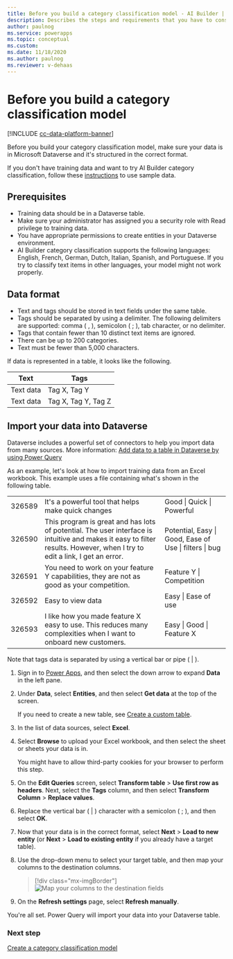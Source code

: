 ```yaml
---
title: Before you build a category classification model - AI Builder | Microsoft Docs
description: Describes the steps and requirements that you have to consider before you build your model.
author: paulnog
ms.service: powerapps
ms.topic: conceptual
ms.custom: 
ms.date: 11/18/2020
ms.author: paulnog
ms.reviewer: v-dehaas
---
```


# Before you build a category classification model

[!INCLUDE [cc-data-platform-banner](includes/cc-data-platform-banner.md)]

Before you build your category classification model, make sure your data is in Microsoft Dataverse and it's structured in the correct format.

If you don't have training data and want to try AI Builder category classification, follow these [instructions](text-classification-sample-data.md) to use sample data.

## Prerequisites

- Training data should be in a Dataverse table.
- Make sure your administrator has assigned you a security role with Read privilege to training data.
- You have appropriate permissions to create entities in your Dataverse environment.
- AI Builder category classification supports the following languages: English, French, German, Dutch, Italian, Spanish, and Portuguese. If you try to classify text items in other languages, your model might not work properly. 

## Data format

- Text and tags should be stored in text fields under the same table.
- Tags should be separated by using a delimiter. The following delimiters are supported: comma ( , ), semicolon ( ; ), tab character, or no delimiter.
- Tags that contain fewer than 10 distinct text items are ignored.
- There can be up to 200 categories. 
- Text must be fewer than 5,000 characters.

If data is represented in a table, it looks like the following.

| Text      | Tags                |
|-----------|---------------------|
| Text data | Tag X, Tag Y        |
| Text data | Tag X, Tag Y, Tag Z |

## Import your data into Dataverse

Dataverse includes a powerful set of connectors to help you import data from many sources. More information: [Add data to a table in Dataverse by using Power Query](/powerapps/maker/common-data-service/data-platform-cds-newentity-pq)

As an example, let's look at how to import training data from an Excel workbook. This example uses a file containing what's shown in the following table.

|   |   |   |
|---|---|---|
|326589    |It's a powerful tool that helps make quick changes   |Good \| Quick \| Powerful |
|326590    |This program is great and has lots of potential. The user interface is intuitive and makes it easy to filter results. However, when I try to edit a link, I get an error.    |Potential, Easy \| Good, Ease of Use \| filters \| bug  |
|326591    | You need to work on your feature Y capabilities, they are not as good as your competition. |Feature Y \| Competition     |
|326592    |Easy to view data        |Easy \| Ease of use                                |
|326593    |I like how you made feature X easy to use. This reduces many complexities when I want to onboard new customers. | Easy \|  Good \| Feature X                             |

Note that tags data is separated by using a vertical bar or pipe ( \| ).

1. Sign in to [Power Apps](https://make.powerapps.com/), and then select the down arrow to expand **Data** in the left pane.

2. Under **Data**, select **Entities**, and then select **Get data** at the top of the screen.

    If you need to create a new table, see [Create a custom table](https://docs.microsoft.com/powerapps/maker/common-data-service/data-platform-create-entity).

3. In the list of data sources, select **Excel**.

4. Select **Browse** to upload your Excel workbook, and then select the sheet or sheets your data is in.

    You might have to allow third-party cookies for your browser to perform this step.

6. On the **Edit Queries** screen, select **Transform table** > **Use first row as headers**. Next, select the **Tags** column, and then select **Transform Column** > **Replace values**.

1. Replace the vertical bar ( \| ) character with a semicolon ( ; ), and then select **OK**.

1. Now that your data is in the correct format, select **Next** > **Load to new entity** (or **Next** > **Load to existing entity** if you already have a target table).

1. Use the drop-down menu to select your target table, and then map your columns to the destination columns.

    > [!div class="mx-imgBorder"]
    > ![Map your columns to the destination fields](media/create-text-model-map-columns.png "Map your columns to the destination fields")

1. On the **Refresh settings** page, select **Refresh manually**.

You're all set. Power Query will import your data into your Dataverse table.

### Next step

[Create a category classification model](create-text-classification-model.md)
